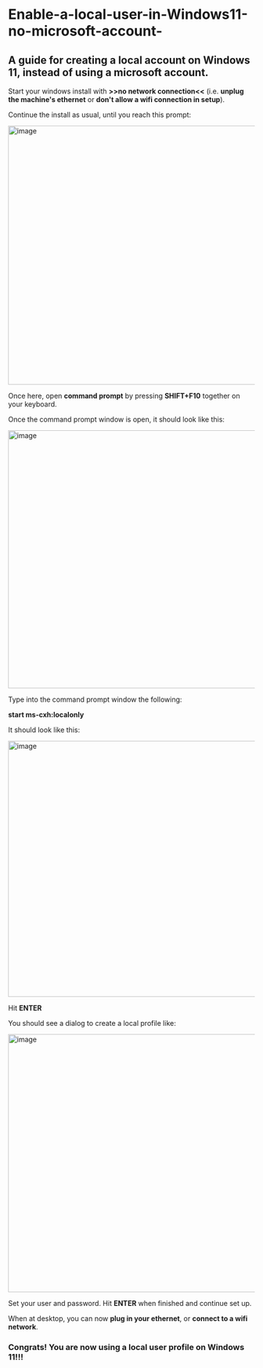 # Enable-a-local-user-in-Windows11-no-microsoft-account-
## A guide for creating a local account on Windows 11, instead of using a microsoft account.

Start your windows install with **>>no network connection<<** (i.e. **unplug the machine's ethernet** or **don't allow a wifi connection in setup**).

Continue the install as usual, until you reach this prompt:

<img width="707" height="528" alt="image" src="https://github.com/user-attachments/assets/80ba4606-9c61-4ef0-a420-39b7a157f5ef" />

Once here, open **command prompt** by pressing **SHIFT+F10** together on your keyboard.

Once the command prompt window is open, it should look like this:

<img width="708" height="526" alt="image" src="https://github.com/user-attachments/assets/b8c092f4-e380-496f-9cc3-c21be6b4d479" />

Type into the command prompt window the following:

**start ms-cxh:localonly**

It should look like this:

<img width="707" height="522" alt="image" src="https://github.com/user-attachments/assets/d9b7185f-34eb-4832-bf41-3e029c41d01e" />

Hit **ENTER**

You should see a dialog to create a local profile like:

<img width="707" height="526" alt="image" src="https://github.com/user-attachments/assets/548d3bb3-a6ae-43e5-87f3-7db4161b7778" />

Set your user and password. Hit **ENTER** when finished and continue set up.

When at desktop, you can now **plug in your ethernet**, or **connect to a wifi network**.

### Congrats! You are now using a local user profile on Windows 11!!!
